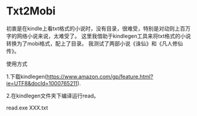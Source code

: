 # Txt2Mobi
 初衷是在kindle上看txt格式的小说时，没有目录，很难受，特别是对动则上百万字的网络小说来说，太难受了。
 这里我借助于kindlegen工具来将txt格式的小说转换为了mobi格式，配上了目录。
 我测试了两部小说《诛仙》和《凡人修仙传》。

使用方式

1.下载kindlegen(https://www.amazon.com/gp/feature.html?ie=UTF8&docId=1000765211).  

2.在kindlegen文件夹下编译运行read。  

  read.exe XXX.txt
